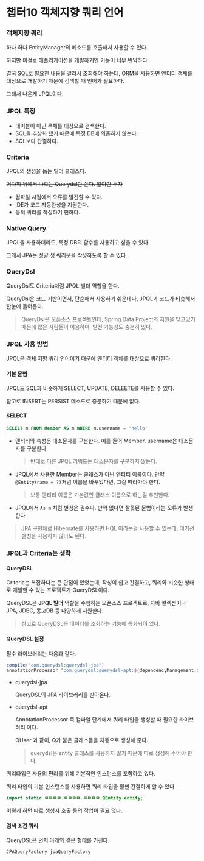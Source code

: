 # 챕터10 객체지향 쿼리 언어

### 객체지향 쿼리

하나 하나 EntityManager의 메소드를 호출해서 사용할 수 있다.

하지만 이걸로 애플리케이션을 개발하기엔 기능이 너무 빈약하다.



결국 SQL로 필요한 내용을 걸러서 조회해야 하는데, ORM을 사용하면 엔티티 객체를 대상으로 개발하기 때문에 검색할 때 언어가 필요하다.

그래서 나온게 JPQL이다.



### JPQL 특징

- 테이블이 아닌 객체를 대상으로 검색한다.
- SQL을 추상화 했기 때문에 특정 DB에 의존하지 않는다.
- SQL보다 간결하다.

### Criteria

JPQL의 생성을 돕는 빌더 클래스다.

~~어차피 뒤에서 나오는 Querydsl만 쓴다. 알아만 두자~~

- 컴파일 시점에서 오류를 발견할 수 있다.
- IDE가 코드 자동완성을 지원한다.
- 동적 쿼리를 작성하기 편하다.

### Native Query

JPQL을 사용하더라도, 특정 DB의 함수를 사용하고 싶을 수 있다.

그래서 JPA는 정말 생 쿼리문을 작성하도록 할 수 있다.

### QueryDsl

QueryDsl도 Criteria처럼 JPQL 빌더 역할을 한다.

QueryDsl은 코드 기반이면서, 단순해서 사용하기 쉬운데다, JPQL과 코드가 비슷해서 한눈에 들어온다.

> QueryDsl은 오픈소스 프로젝트인데, Spring Data Project의 지원을 받고있기 때문에 많은 사람들이 이용하며, 발전 가능성도 충분히 있다.

### JPQL 사용 방법

JPQL은 객체 지향 쿼리 언어이기 때문에 엔티티 객체를 대상으로 쿼리한다.

#### 기본 문법

JPQL도 SQL과 비슷하게 SELECT, UPDATE, DELEETE를 사용할 수 있다.

참고로 INSERT는 PERSIST 메소드로 충분하기 때문에 없다.



#### SELECT

``` sql
SELECT m FROM Member AS m WHERE m.username = 'hello'
```

- 엔티티와 속성은 대소문자를 구분한다. 예를 들어 Member, username은 대소문자를 구분한다.

  > 반대로 다른 JPQL 키워드는 대소문자를 구분하지 않는다.

- JPQL에서 사용한 Member는 클래스가 아닌 엔티티 이름이다. 만약 `@Entity(name = ?)`처럼 이름을 바꾸었다면, 그걸 따라가야 한다.

  > 보통 엔티티 이름은 기본값인 클래스 이름으로 하는걸 추천한다.

- JPQL에서 `As m` 처럼 별칭은 필수다. 만약 없다면 잘못된 문법이라는 오류가 발생한다.

> JPA 구현체로 Hibernate를 사용하면 HQL 이라는걸 사용할 수 있는데, 여기선 별칭을 사용하지 않아도 된다.





### JPQL과 Criteria는 생략

#### QueryDSL

Criteria는 복잡하다는 큰 단점이 있었는데, 작성이 쉽고 간결하고, 쿼리와 비슷한 형태로 개발할 수 있는 프로젝트가 QueryDSL이다.

QueryDSL은 **JPQL 빌더** 역할을 수행하는 오픈소스 프로젝트로, 자바 컬렉션이나 JPA, JDBC, 몽고DB 등 다양하게 지원한다.

> 참고로 QueryDSL은 데이터를 조회하는 기능에 특화되어 있다.



#### QueryDSL 설정

필수 라이브러리는 다음과 같다.

``` groovy
compile("com.querydsl:querydsl-jpa")
annotationProcessor "com.querydsl:querydsl-apt:${dependencyManagement.importedProperties['querydsl.version']}:jpa"
```

- querydsl-jpa

  QueryDSL의 JPA 라이브러리를 받아온다.

- querydsl-apt

  AnnotationProcessor 즉 컴파일 단계에서 쿼리 타입을 생성할 때 필요한 라이브러리 이다.

  QUser 과 같이, Q가 붙은 클래스들을 자동으로 생성해 준다.
  
  >  querydsl은 entity 클래스를 사용하지 않기 때문에 따로 생성해 주어야 한다.

쿼리타입은 사용의 편리를 위해 기본적인 인스턴스를 포함하고 있다.



쿼리 타입의 기본 인스턴스를 사용하면 쿼리 타입을 훨씬 간결하게 할 수 있다.

``` java
import static ㅁㅁㅁㅁ.ㅁㅁㅁㅁ.ㅁㅁㅁㅁ.QEntity.entity;
```

이렇게 하면 따로 생성자 호출 등의 작업이 필요 없다.



#### 검색 조건 쿼리

QueryDSL은 먼저 아래와 같은 형태를 가진다.

``` java
JPAQueryFactory jpaQueryFactory
```

